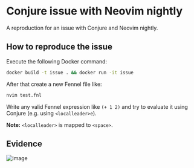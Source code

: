 # Conjure issue with Neovim nightly

A reproduction for an issue with Conjure and Neovim nightly.

## How to reproduce the issue

Execute the following Docker command:

```sh
docker build -t issue . && docker run -it issue
```

After that create a new Fennel file like:

```sh
nvim test.fnl
```

Write any valid Fennel expression like `(+ 1 2)` and try to evaluate it using
Conjure (e.g. using `<localleader>e`).

**Note:** `<localleader>` is mapped to `<space>`.

## Evidence

![image](https://user-images.githubusercontent.com/37723586/133939095-fbcbc39b-8d9c-4370-920d-ea31453c7bc0.png)
